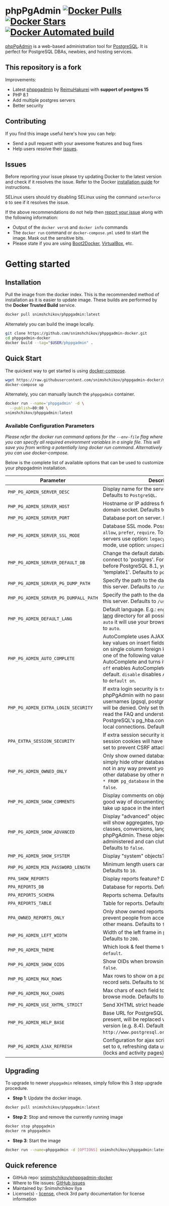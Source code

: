 # phpPgAdmin [![Docker Pulls](https://img.shields.io/docker/pulls/snimshchikov/phppgadmin.svg?style=flat)](https://hub.docker.com/r/snimshchikov/phppgadmin/) [![Docker Stars](https://img.shields.io/docker/stars/snimshchikov/phppgadmin.svg?style=flat)](https://hub.docker.com/r/snimshchikov/phppgadmin/) [![Docker Automated build](https://img.shields.io/docker/automated/snimshchikov/phppgadmin.svg?style=flat)](https://hub.docker.com/r/snimshchikov/phppgadmin/)
[phpPgAdmin](https://github.com/phppgadmin/phppgadmin) is a web-based administration tool for [PostgreSQL](https://www.postgresql.org). It is perfect for PostgreSQL DBAs, newbies, and hosting services.

## This repository is a fork 
Improvements:
* Latest [phppgadmin](https://github.com/phpPgAdmin2/phpPgAdmin) by [ReimuHakurei](https://github.com/ReimuHakurei) with **support of postgres 15**
* PHP 8.1
* Add multiple postgres servers
* Better security

## Contributing

If you find this image useful here's how you can help:

- Send a pull request with your awesome features and bug fixes
- Help users resolve their [issues](../../issues?q=is%3Aopen+is%3Aissue).

## Issues

Before reporting your issue please try updating Docker to the latest version and check if it resolves the issue. Refer to the Docker [installation guide](https://docs.docker.com/installation) for instructions.

SELinux users should try disabling SELinux using the command `setenforce 0` to see if it resolves the issue.

If the above recommendations do not help then [report your issue](../../issues/new) along with the following information:

- Output of the `docker vers6` and `docker info` commands
- The `docker run` command or `docker-compose.yml` used to start the image. Mask out the sensitive bits.
- Please state if you are using [Boot2Docker](http://www.boot2docker.io), [VirtualBox](https://www.virtualbox.org), etc.

# Getting started

## Installation

Pull the image from the docker index. This is the recommended method of installation as it is easier to update image. These builds are performed by the **Docker Trusted Build** service.

```bash
docker pull snimshchikov/phppgadmin:latest
```

Alternately you can build the image locally.

```bash
git clone https://github.com/snimshchikov/phppgadmin-docker.git
cd phppgadmin-docker
docker build --tag="$USER/phppgadmin" .
```


## Quick Start

The quickest way to get started is using [docker-compose](https://docs.docker.com/compose/).

```bash
wget https://raw.githubusercontent.com/snimshchikov/phppgadmin-docker/master/docker-compose.yml
docker-compose up
```

Alternately, you can manually launch the `phppgadmin` container.

```bash
docker run --name='phppgadmin' -d \
  --publish=80:80 \
snimshchikov/phppgadmin:latest
```


### Available Configuration Parameters

*Please refer the docker run command options for the `--env-file` flag where you can specify all required environment variables in a single file. This will save you from writing a potentially long docker run command. Alternatively you can use docker-compose.*

Below is the complete list of available options that can be used to customize your phppgadmin installation.

| Parameter | Description |
|-----------|-------------|
| `PHP_PG_ADMIN_SERVER_DESC` | Display name for the server on the login screen. Defaults to `PostgreSQL`. |
| `PHP_PG_ADMIN_SERVER_HOST` | Hostname or IP address for server.  Use '' for UNIX domain socket. Defaults to ``. |
| `PHP_PG_ADMIN_SERVER_PORT` | Database port on server. Defaults to `5432`. |
| `PHP_PG_ADMIN_SERVER_SSL_MODE` | Database SSL mode. Possible options: `disable`, `allow`, `prefer`, `require`. To require SSL on older servers use option: `legacy`. To ignore the SSL mode, use option: `unspecified`. Defaults to `allow` |
| `PHP_PG_ADMIN_SERVER_DEFAULT_DB` | Change the default database only if you cannot connect to 'postgres'. For servers with versions before PostgreSQL 8.1, you can set this to 'template1'. Defaults to `postgres`. |
| `PHP_PG_ADMIN_SERVER_PG_DUMP_PATH` | Specify the path to the database dump utilities for this server. Defaults to `/usr/bin/pg_dump`. |
| `PHP_PG_ADMIN_SERVER_PG_DUMPALL_PATH` | Specify the path to the database dump utilities for this server. Defaults to `/usr/bin/pg_dumpall`. |
| `PHP_PG_ADMIN_DEFAULT_LANG` | Default language. E.g.: `english`, `polish`, etc.  See [lang](https://github.com/phppgadmin/phppgadmin/tree/master/lang) directory for all possibilities. If you specify `auto` it will use your browser preference. Defaults to `auto`. |
| `PHP_PG_ADMIN_AUTO_COMPLETE` | AutoComplete uses AJAX interaction to list foreign key values on insert fields. It currently only works on single column foreign keys. You can choose one of the following values: `default on` enables AutoComplete and turns it on by default. `default off` enables AutoComplete but turns it off by default. `disable` disables AutoComplete. Defaults to `default on`. |
| `PHP_PG_ADMIN_EXTRA_LOGIN_SECURITY` | If extra login security is `true`, then logins via phpPgAdmin with no password or certain usernames (pgsql, postgres, root, administrator) will be denied. Only set this false once you have read the FAQ and understand how to change PostgreSQL's pg_hba.conf to enable passworded local connections. Defaults to `true`. |
| `PPA_EXTRA_SESSION_SECURITY` | If extra session security is true, then PHP's session cookies will have SameSite cookie flags set to prevent CSRF attacks. Defaults to `true`.
| `PHP_PG_ADMIN_OWNED_ONLY` | Only show owned databases? Note: This will simply hide other databases in the list - this does not in any way prevent your users from seeing other database by other means. (e.g. Run ```SELECT * FROM pg_database``` in the SQL area.). Defaults to `false`. |
| `PHP_PG_ADMIN_SHOW_COMMENTS` | Display comments on objects? Comments are a good way of documenting a database, but they do take up space in the interface. Defaults to `true`. |
| `PHP_PG_ADMIN_SHOW_ADVANCED` | Display "advanced" objects? Setting this to true will show aggregates, types, operators, operator classes, conversions, languages and casts in phpPgAdmin. These objects are rarely administered and can clutter the interface. Defaults to `false`. |
| `PHP_PG_ADMIN_SHOW_SYSTEM` | Display "system" objects? Defaults to `false`. |
| `PHP_PG_ADMIN_MIN_PASSWORD_LENGTH` | Minimum length users can set their password to. Defaults to `10`. |
| `PPA_SHOW_REPORTS` | Display reports feature? Defaults to `true`. |
| `PPA_REPORTS_DB` | Database for reports. Defaults to `phppgadmin`. |
| `PPA_REPORTS_SCHEMA` | Reports schema. Defaults to `public`. |
| `PPA_REPORTS_TABLE` | Table for reports. Defaults to `ppa_reports`. |
| `PPA_OWNED_REPORTS_ONLY` | Only show owned reports? Note: This does not prevent people from accessing other reports by other means. Defaults to `false`. |
| `PHP_PG_ADMIN_LEFT_WIDTH` | Width of the left frame in pixels (object browser). Defaults to `200`. |
| `PHP_PG_ADMIN_THEME` | Which look & feel theme to use. Defaults to `default`. |
| `PHP_PG_ADMIN_SHOW_OIDS` | Show OIDs when browsing tables? Defaults to `false`. |
| `PHP_PG_ADMIN_MAX_ROWS` | Max rows to show on a page when browsing record sets. Defaults to `50`. |
| `PHP_PG_ADMIN_MAX_CHARS` | Max chars of each field to display by default in browse mode. Defaults to `50`. |
| `PHP_PG_ADMIN_USE_XHTML_STRICT` | Send XHTML strict headers? Defaults to `false`. |
| `PHP_PG_ADMIN_HELP_BASE` | Base URL for PostgreSQL documentation. '%s', if present, will be replaced with the PostgreSQL version (e.g. 8.4). Defaults to `http://www.postgresql.org/docs/%s/interactive/`. |
| `PHP_PG_ADMIN_AJAX_REFRESH` | Configuration for ajax scripts. Time in seconds. If set to `0`, refreshing data using ajax will be disabled (locks and activity pages). Defaults to `3`. |


## Upgrading

To upgrade to newer `phppgadmin` releases, simply follow this 3 step upgrade procedure.

- **Step 1**: Update the docker image.

```bash
docker pull snimshchikov/phppgadmin:latest
```

- **Step 2**: Stop and remove the currently running image

```bash
docker stop phppgadmin
docker rm phppgadmin
```

- **Step 3**: Start the image

```bash
docker run --name=phppgadmin -d [OPTIONS] snimshchikov/phppgadmin:latest
```

## Quick reference
* GitHub repo: [snimshchikov/phppgadmin-docker](https://github.com/snimshchikov/phppgadmin-docker)
* Where to file issues: [GitHub issues](https://github.com/snimshchikov/phppgadmin-docker/issues)
* Maintained by: Snimshchikov Ilya
* License(s) - [license](https://github.com/dockage/phppgadmin/blob/main/LICENSE), check 3rd party documentation for license information
